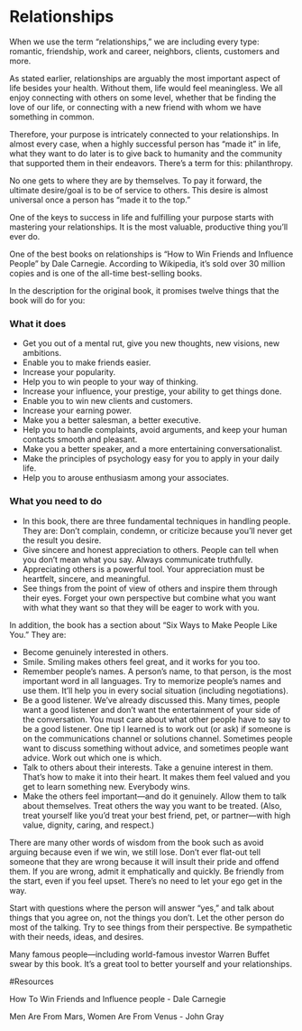 ﻿
# Relationships

When we use the term “relationships,” we are including every type: romantic, friendship, work and career, neighbors, clients, customers and more. 

As stated earlier, relationships are arguably the most important aspect of life besides your health. Without them, life would feel meaningless. We all enjoy connecting with others on some level, whether that be finding the love of our life, or connecting with a new friend with whom we have something in common. 

Therefore, your purpose is intricately connected to your relationships. In almost every case, when a highly successful person has “made it” in life, what they want to do later is to give back to humanity and the community that supported them in their endeavors. There’s a term for this: philanthropy. 

No one gets to where they are by themselves. To pay it forward, the ultimate desire/goal is to be of service to others. This desire is almost universal once a person has “made it to the top.”

One of the keys to success in life and fulfilling your purpose starts with mastering your relationships. It is the most valuable, productive thing you’ll ever do. 

One of the best books on relationships is “How to Win Friends and Influence People” by Dale Carnegie. According to Wikipedia, it’s sold over 30 million copies and is one of the all-time best-selling books. 

In the description for the original book, it promises twelve things that the book will do for you:


### What it does

 * Get you out of a mental rut, give you new thoughts, new visions, new ambitions.
 * Enable you to make friends easier.
 * Increase your popularity.
 * Help you to win people to your way of thinking.
 * Increase your influence, your prestige, your ability to get things done.
 * Enable you to win new clients and customers.
 * Increase your earning power.
 * Make you a better salesman, a better executive.
 * Help you to handle complaints, avoid arguments, and keep your human contacts smooth and pleasant.
 * Make you a better speaker, and a more entertaining conversationalist.
 * Make the principles of psychology easy for you to apply in your daily life.
 * Help you to arouse enthusiasm among your associates.


### What you need to do
 * In this book, there are three fundamental techniques in handling people. They are:
Don’t complain, condemn, or criticize because you’ll never get the result you desire.
 * Give sincere and honest appreciation to others. People can tell when you don’t mean what you say. Always communicate truthfully.
 * Appreciating others is a powerful tool. Your appreciation must be heartfelt, sincere, and meaningful. 
 * See things from the point of view of others and inspire them through their eyes. Forget your own perspective but combine what you want with what they want so that they will be eager to work with you. 

In addition, the book has a section about “Six Ways to Make People Like You.” They are: 

 * Become genuinely interested in others.
 * Smile. Smiling makes others feel great, and it works for you too.
 * Remember people’s names. A person’s name, to that person, is the most important word in all languages. Try to memorize people’s names and use them. It’ll help you in every social situation (including negotiations).
 * Be a good listener. We’ve already discussed this. Many times, people want a good listener and don’t want the entertainment of your side of the conversation. You must care about what other people have to say to be a good listener. One tip I learned is to work out (or ask) if someone is on the communications channel or solutions channel. Sometimes people want to discuss something without advice, and sometimes people want advice. Work out which one is which. 
 * Talk to others about their interests. Take a genuine interest in them. That’s how to make it into their heart. It makes them feel valued and you get to learn something new. Everybody wins. 
 * Make the others feel important—and do it genuinely. Allow them to talk about themselves. Treat others the way you want to be treated. (Also, treat yourself like you’d treat your best friend, pet, or partner—with high value, dignity, caring, and respect.)

There are many other words of wisdom from the book such as avoid arguing because even if we win, we still lose. Don’t ever flat-out tell someone that they are wrong because it will insult their pride and offend them. 
If you are wrong, admit it emphatically and quickly. Be friendly from the start, even if you feel upset. There’s no need to let your ego get in the way.

Start with questions where the person will answer “yes,” and talk about things that you agree on, not the things you don’t. Let the other person do most of the talking. Try to see things from their perspective. Be sympathetic with their needs, ideas, and desires. 

Many famous people—including world-famous investor Warren Buffet swear by this book. It’s a great tool to better yourself and your relationships. 


#Resources

How To Win Friends and Influence people - Dale Carnegie

Men Are From Mars, Women Are From Venus - John Gray




